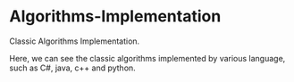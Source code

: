 # Algorithms-Implementation
Classic Algorithms Implementation.

Here, we can see the classic algorithms implemented by various language, such as C#, java, c++ and python.
